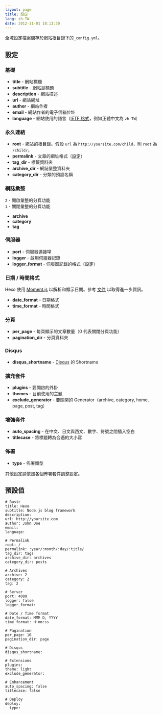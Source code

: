 ```yaml
---
layout: page
title: 設定
lang: zh-TW
date: 2012-11-01 18:13:30
---
```


全域設定檔案儲存於網站根目錄下的`_config.yml`。

## 設定

### 基礎

- **title** - 網站標題
- **subtitle** - 網站副標題
- **description** - 網站描述
- **url** - 網站網址
- **author** - 網站作者
- **email** - 網站作者的電子信箱位址
- **language** - 網站使用的語言（[IETF 格式](http://www.w3.org/International/articles/language-tags/)，例如正體中文為 `zh-TW`）

### 永久連結

- **root** - 網站的根目錄。假設 `url` 為 `http://yoursite.com/child`，則 `root` 為 `/child/`。
- **permalink** - 文章的網址格式（[設定](permalink.html)）
- **tag_dir** - 標籤資料夾
- **archive_dir** - 網誌彙整資料夾
- **category_dir** - 分類的預設名稱

### 網誌彙整

`2` - 開啟彙整的分頁功能  
`1` - 關閉彙整的分頁功能

- **archive**
- **category**
- **tag**

### 伺服器

- **port** - 伺服器連接埠
- **logger** - 啟用伺服器記錄
- **logger_format** - 伺服器記錄的格式（[設定](http://www.senchalabs.org/connect/logger.html)）

### 日期 / 時間格式

Hexo 使用 [Moment.js] 以解析和顯示日期。參考 [文件](http://momentjs.com/docs/#/displaying/format/) 以取得進一步資訊。

- **date_format** - 日期格式
- **time_format** - 時間格式

### 分頁

- **per_page** - 每頁顯示的文章數量（0 代表關閉分頁功能）
- **pagination_dir** - 分頁資料夾

### Disqus

- **disqus_shortname** - [Disqus] 的 Shortname

### 擴充套件

- **plugins** - 要開啟的外掛
- **themes** - 目前使用的主題
- **exclude_generator** - 要關閉的 Generator（archive, category, home, page, post, tag）

### 增強套件

- **auto_spacing** - 在中文、日文與西文、數字、符號之間插入空白
- **titlecase** - 將標題轉為合適的大小寫

### 佈署

- **type** - 佈署類型

其他設定請依照各個佈署套件調整設定。

## 預設值

```
# Basic
title: Hexo
subtitle: Node.js blog framework
description:
url: http://yoursite.com
author: John Doe
email:
language:

# Permalink
root: /
permalink: :year/:month/:day/:title/
tag_dir: tags
archive_dir: archives
category_dir: posts

# Archives
archive: 2
category: 2
tag: 2

# Server
port: 4000
logger: false
logger_format:

# Date / Time format
date_format: MMM D, YYYY
time_format: H:mm:ss

# Pagination
per_page: 10
pagination_dir: page

# Disqus
disqus_shortname:

# Extensions
plugins:
theme: light
exclude_generator:

# Enhancement
auto_spacing: false
titlecase: false

# Deploy
deploy:
  type:
```

[Disqus]: http://disqus.com/
[Moment.js]: http://momentjs.com/
